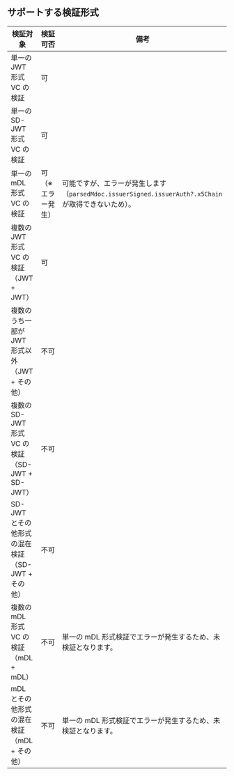 ## サポートする検証形式

| 検証対象                                         | 検証可否          | 備考                                                                                                 |
| ------------------------------------------------ | ----------------- | ---------------------------------------------------------------------------------------------------- |
| 単一の JWT 形式 VC の検証                        | 可                |                                                                                                      |
| 単一の SD-JWT 形式 VC の検証                     | 可                |                                                                                                      |
| 単一の mDL 形式 VC の検証                        | 可（※エラー発生） | 可能ですが、エラーが発生します（`parsedMdoc.issuerSigned.issuerAuth?.x5Chain` が取得できないため）。 |
| 複数の JWT 形式 VC の検証（JWT + JWT）           | 可                |                                                                                                      |
| 複数のうち一部が JWT 形式以外（JWT + その他）    | 不可              |                                                                                                      |
| 複数の SD-JWT 形式 VC の検証（SD-JWT + SD-JWT）  | 不可              |                                                                                                      |
| SD-JWT とその他形式の混在検証（SD-JWT + その他） | 不可              |                                                                                                      |
| 複数の mDL 形式 VC の検証（mDL + mDL）           | 不可              | 単一の mDL 形式検証でエラーが発生するため、未検証となります。                                        |
| mDL とその他形式の混在検証（mDL + その他）       | 不可              | 単一の mDL 形式検証でエラーが発生するため、未検証となります。                                        |
